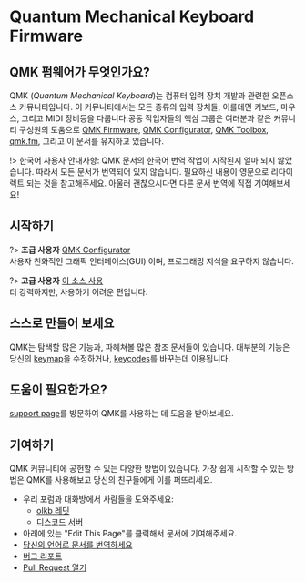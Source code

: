# Quantum Mechanical Keyboard Firmware

## QMK 펌웨어가 무엇인가요?

QMK (*Quantum Mechanical Keyboard*)는 컴퓨터 입력 장치 개발과 관련한 오픈소스 커뮤니티입니다. 이 커뮤니티에서는 모든 종류의 입력 장치들, 이를테면 키보드, 마우스, 그리고 MIDI 장비등을 다룹니다.공동 작업자들의 핵심 그룹은 여러분과 같은 커뮤니티 구성원의 도움으로 [QMK Firmware](https://github.com/qmk/qmk_firmware), [QMK Configurator](https://config.qmk.fm), [QMK Toolbox](https://github.com/qmk/qmk_toolbox), [qmk.fm](https://qmk.fm), 그리고 이 문서를 유지하고 있습니다.

!> 한국어 사용자 안내사항: QMK 문서의 한국어 번역 작업이 시작된지 얼마 되지 않았습니다. 따라서 모든 문서가 번역되어 있지 않습니다. 필요하신 내용이 영문으로 리다이렉트 되는 것을 참고해주세요. 아울러 괜찮으시다면 다른 문서 번역에 직접 기여해보세요!

## 시작하기

<div class="flex-container">

?> **초급 사용자** [QMK Configurator](newbs_building_firmware_configurator.md) <br>
사용자 친화적인 그래픽 인터페이스(GUI) 이며, 프로그래밍 지식을 요구하지 않습니다.

?> **고급 사용자** [이 소스 사용](newbs.md) <br> 
더 강력하지만, 사용하기 어려운 편입니다.

</div>

## 스스로 만들어 보세요

QMK는 탐색할 많은 기능과, 파헤쳐볼 많은 참조 문서들이 있습니다. 대부분의 기능은 당신의 [keymap](ko/keymap.md)을 수정하거나, [keycodes](ko/keycodes.md)를 바꾸는데 이용됩니다.

## 도움이 필요한가요?

[support page](ko/support.md)를 방문하여 QMK를 사용하는 데 도움을 받아보세요.

## 기여하기

QMK 커뮤니티에 공헌할 수 있는 다양한 방법이 있습니다. 가장 쉽게 시작할 수 있는 방법은 QMK를 사용해보고 당신의 친구들에게 이를 퍼뜨리세요.

* 우리 포럼과 대화방에서 사람들을 도와주세요:
    * [olkb 레딧](https://www.reddit.com/r/olkb/)
    * [디스코드 서버](https://discord.gg/Uq7gcHh)
* 아래에 있는 "Edit This Page"를 클릭해서 문서에 기여해주세요.
* [당신의 언어로 문서를 번역하세요](ko/translating.md)
* [버그 리포트](https://github.com/qmk/qmk_firmware/issues/new/choose)
* [Pull Request 열기](ko/contributing.md)
